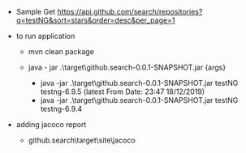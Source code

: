 - Sample Get https://api.github.com/search/repositories?q=testNG&sort=stars&order=desc&per_page=1

- to run application

    - mvn clean package
    - java - jar .\target\github.search-0.0.1-SNAPSHOT.jar {args}

       - java -jar .\target\github.search-0.0.1-SNAPSHOT.jar testNG testng-6.9.5 (latest From Date: 23:47 18/12/2019)
       - java -jar .\target\github.search-0.0.1-SNAPSHOT.jar testNG testng-6.9.4
        

- adding jacoco report

    - github.search\target\site\jacoco        
        
        

